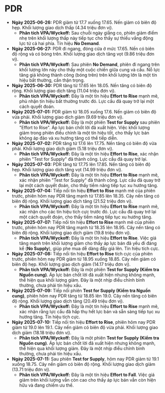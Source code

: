 # PDR

- **Ngày 2025-06-26:** PDR giảm từ 17.7 xuống 17.65. Nến giảm có biên độ hẹp. Khối lượng giao dịch thấp (4.34 triệu đơn vị).
    - **Phân tích VPA/Wyckoff:** Sau chuỗi ngày giằng co, phiên giảm điểm nhẹ trên khối lượng thấp này tiếp tục cho thấy sự thiếu vắng động lực từ cả hai phía. Tín hiệu **No Demand**.
- **Ngày 2025-06-27:** PDR đi ngang, đóng cửa ở mức 17.65. Nến có biên độ rộng và có bóng trên. Khối lượng giao dịch tăng vọt (9.86 triệu đơn vị).
    - **Phân tích VPA/Wyckoff:** Sau phiên **No Demand**, phiên đi ngang trên khối lượng lớn này cho thấy một cuộc chiến giữa cung và cầu. Nỗ lực tăng giá không thành công (bóng trên) trên khối lượng lớn là một tín hiệu bất thường, cần thận trọng.
- **Ngày 2025-06-30:** PDR tăng từ 17.65 lên 18.05. Nến tăng có biên độ rộng. Khối lượng giao dịch tăng (11.04 triệu đơn vị).
    - **Phân tích VPA/Wyckoff:** Đây là một tín hiệu **Effort to Rise** mạnh mẽ, phủ nhận tín hiệu bất thường trước đó. Lực cầu đã quay trở lại một cách quyết đoán.
- **Ngày 2025-07-01:** PDR giảm từ 18.05 xuống 17.6. Nến giảm có biên độ vừa phải. Khối lượng giao dịch giảm (9.69 triệu đơn vị).
    - **Phân tích VPA/Wyckoff:** Đây là một phiên **Test for Supply** sau phiên "Effort to Rise". Áp lực bán chốt lời đã xuất hiện. Việc khối lượng giảm trong phiên điều chỉnh là một tín hiệu tốt, cho thấy lực bán không áp đảo và xu hướng tăng có thể tiếp diễn.
- **Ngày 2025-07-02:** PDR tăng từ 17.6 lên 17.75. Nến tăng có biên độ vừa phải. Khối lượng giao dịch giảm (5.18 triệu đơn vị).
    - **Phân tích VPA/Wyckoff:** Đây là một tín hiệu **Effort to Rise**, xác nhận phiên "Test for Supply" đã thành công. Lực cầu đã quay trở lại.
- **Ngày 2025-07-03:** PDR tăng từ 17.75 lên 17.85. Nến tăng có biên độ hẹp. Khối lượng giao dịch tăng vọt (14.99 triệu đơn vị).
    - **Phân tích VPA/Wyckoff:** Đây là một tín hiệu **Effort to Rise** mạnh mẽ, xác nhận phiên "Test for Supply" đã thành công. Lực cầu đã quay trở lại một cách quyết đoán, cho thấy tiềm năng tiếp tục xu hướng tăng.
- **Ngày 2025-07-04:** Tiếp nối tín hiệu **Effort to Rise** mạnh mẽ của phiên trước, phiên hôm nay PDR tăng mạnh từ 17.85 lên 18.35. Cây nến tăng có biên độ rộng. Khối lượng giao dịch tăng (21.52 triệu đơn vị).
    - **Phân tích VPA/Wyckoff:** Đây là một tín hiệu **Effort to Rise** mạnh mẽ, xác nhận cho các tín hiệu tích cực trước đó. Lực cầu đã quay trở lại một cách quyết đoán, cho thấy tiềm năng tiếp tục xu hướng tăng.
- **Ngày 2025-07-07:** Tiếp nối tín hiệu **Effort to Rise** mạnh mẽ của phiên trước, phiên hôm nay PDR tăng mạnh từ 18.35 lên 18.95. Cây nến tăng có biên độ rộng. Khối lượng giao dịch giảm (19.8 triệu đơn vị).
    - **Phân tích VPA/Wyckoff:** Đây là một tín hiệu **Effort to Rise**. Việc giá tăng mạnh trên khối lượng giảm cho thấy áp lực bán đã yếu đi đáng kể (**No Supply**), giúp phe mua dễ dàng đẩy giá lên. Tín hiệu tích cực.
- **Ngày 2025-07-08:** Tiếp nối tín hiệu **Effort to Rise** tích cực của phiên trước, phiên hôm nay PDR giảm từ 18.95 xuống 18.85. Cây nến giảm có biên độ hẹp. Khối lượng giao dịch giảm (14.17 triệu đơn vị).
    - **Phân tích VPA/Wyckoff:** Đây là một phiên **Test for Supply (Kiểm tra Nguồn cung)**. Áp lực bán chốt lời đã xuất hiện nhưng không mạnh, thể hiện qua khối lượng giảm. Đây là một nhịp điều chỉnh bình thường, chưa phải tín hiệu xấu.
- **Ngày 2025-07-09:** Tiếp nối phiên **Test for Supply (Kiểm tra Nguồn cung)**, phiên hôm nay PDR tăng từ 18.85 lên 19.0. Cây nến tăng có biên độ rộng. Khối lượng giao dịch tăng (20.49 triệu đơn vị).
    - **Phân tích VPA/Wyckoff:** Đây là một tín hiệu **Effort to Rise** mạnh mẽ, xác nhận rằng lực cầu đã hấp thụ hết lực bán và sẵn sàng tiếp tục xu hướng tăng. Tín hiệu tích cực.
- **Ngày 2025-07-10:** Tiếp nối tín hiệu **Effort to Rise**, phiên hôm nay PDR giảm từ 19.0 lên 19.1. Cây nến giảm có biên độ vừa phải. Khối lượng giao dịch giảm (18.18 triệu đơn vị).
    - **Phân tích VPA/Wyckoff:** Đây là một phiên **Test for Supply (Kiểm tra Nguồn cung)**. Áp lực bán chốt lời đã xuất hiện nhưng không mạnh, thể hiện qua khối lượng giảm. Đây là một nhịp điều chỉnh bình thường, chưa phải tín hiệu xấu.
- **Ngày 2025-07-11:** Sau phiên **Test for Supply**, hôm nay PDR giảm từ 19.1 xuống 18.75. Cây nến giảm có biên độ rộng. Khối lượng giao dịch giảm (13.71 triệu đơn vị).
    - **Phân tích VPA/Wyckoff:** Đây là một tín hiệu **Effort to Fall**. Việc giá giảm trên khối lượng vẫn còn cao cho thấy áp lực bán vẫn còn hiện hữu và đang chiếm ưu thế.


